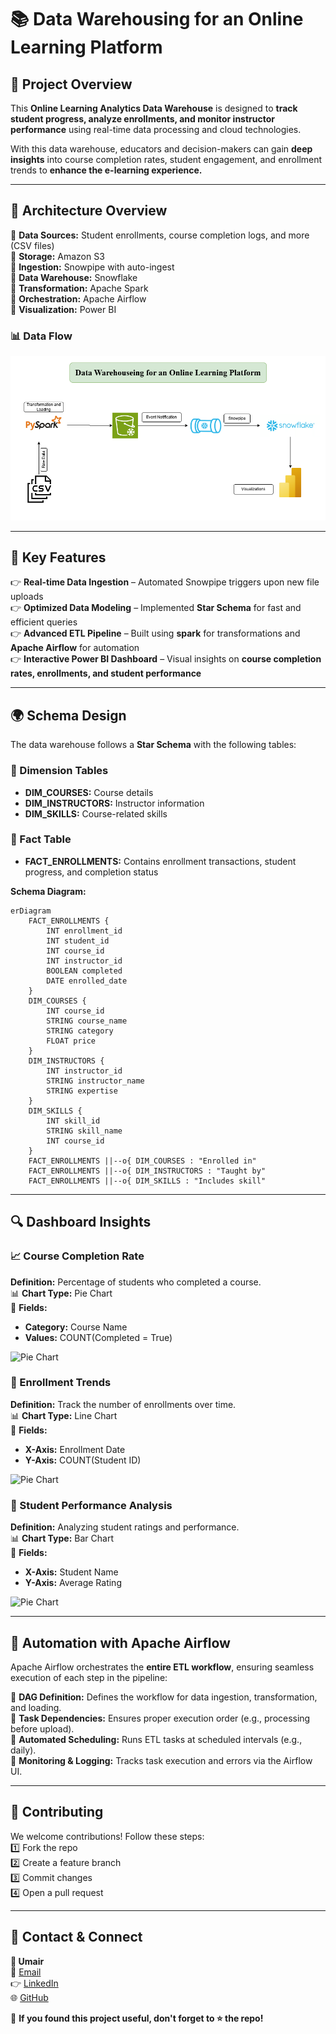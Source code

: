 # 📚 Data Warehousing for an Online Learning Platform

## 📌 **Project Overview**  
This **Online Learning Analytics Data Warehouse** is designed to **track student progress, analyze enrollments, and monitor instructor performance** using real-time data processing and cloud technologies.  

With this data warehouse, educators and decision-makers can gain **deep insights** into course completion rates, student engagement, and enrollment trends to **enhance the e-learning experience.**  

---

## 🏢 **Architecture Overview**  

🔹 **Data Sources:** Student enrollments, course completion logs, and more (CSV files)  
🔹 **Storage:** Amazon S3  
🔹 **Ingestion:** Snowpipe with auto-ingest  
🔹 **Data Warehouse:** Snowflake  
🔹 **Transformation:** Apache Spark  
🔹 **Orchestration:** Apache Airflow  
🔹 **Visualization:** Power BI  

### **📊 Data Flow**  
![Architecture Diagram](https://github.com/umair7228/Data-Warehouseing-for-an-Online-Learning-Platform/blob/main/architectures/Architecture-Diagram.png)

---

## 🎯 **Key Features**  

👉 **Real-time Data Ingestion** – Automated Snowpipe triggers upon new file uploads  
👉 **Optimized Data Modeling** – Implemented **Star Schema** for fast and efficient queries  
👉 **Advanced ETL Pipeline** – Built using **spark** for transformations and **Apache Airflow** for automation  
👉 **Interactive Power BI Dashboard** – Visual insights on **course completion rates, enrollments, and student performance**  

---

## 🌍 **Schema Design**  

The data warehouse follows a **Star Schema** with the following tables:  

### **📂 Dimension Tables**  
- **DIM_COURSES:** Course details  
- **DIM_INSTRUCTORS:** Instructor information  
- **DIM_SKILLS:** Course-related skills  

### **📂 Fact Table**  
- **FACT_ENROLLMENTS:** Contains enrollment transactions, student progress, and completion status  

**Schema Diagram:**  
```mermaid
erDiagram
    FACT_ENROLLMENTS {
        INT enrollment_id
        INT student_id
        INT course_id
        INT instructor_id
        BOOLEAN completed
        DATE enrolled_date
    }
    DIM_COURSES {
        INT course_id
        STRING course_name
        STRING category
        FLOAT price
    }
    DIM_INSTRUCTORS {
        INT instructor_id
        STRING instructor_name
        STRING expertise
    }
    DIM_SKILLS {
        INT skill_id
        STRING skill_name
        INT course_id
    }
    FACT_ENROLLMENTS ||--o{ DIM_COURSES : "Enrolled in"
    FACT_ENROLLMENTS ||--o{ DIM_INSTRUCTORS : "Taught by"
    FACT_ENROLLMENTS ||--o{ DIM_SKILLS : "Includes skill"
```

---

## 🔍 **Dashboard Insights**  

### **📈 Course Completion Rate**  
**Definition:** Percentage of students who completed a course.  
📊 **Chart Type:** Pie Chart  
📌 **Fields:**  
- **Category:** Course Name  
- **Values:** COUNT(Completed = True)

![Pie Chart](https://drive.google.com/uc?export=view&id=1gsVOHuLGbNqKKMwgNPIHHVzkIA_aM8IO)

### **📀 Enrollment Trends**  
**Definition:** Track the number of enrollments over time.  
📊 **Chart Type:** Line Chart  
📌 **Fields:**  
- **X-Axis:** Enrollment Date  
- **Y-Axis:** COUNT(Student ID)
  
![Pie Chart](https://drive.google.com/uc?export=view&id=1gerBtll6JPUHdws6NWWaMBSvzFmLjBWX)

### **🏅 Student Performance Analysis**  
**Definition:** Analyzing student ratings and performance.  
📊 **Chart Type:** Bar Chart  
📌 **Fields:**  
- **X-Axis:** Student Name  
- **Y-Axis:** Average Rating
  
![Pie Chart](https://drive.google.com/uc?export=view&id=1S8XVD0tykYrWfXCkj9OEJ-bRfsUO2Ptz)

---

## 🔧 **Automation with Apache Airflow**

Apache Airflow orchestrates the **entire ETL workflow**, ensuring seamless execution of each step in the pipeline:

🔹 **DAG Definition:** Defines the workflow for data ingestion, transformation, and loading.  
🔹 **Task Dependencies:** Ensures proper execution order (e.g., processing before upload).  
🔹 **Automated Scheduling:** Runs ETL tasks at scheduled intervals (e.g., daily).  
🔹 **Monitoring & Logging:** Tracks task execution and errors via the Airflow UI.  

---

## 👋 **Contributing**  

We welcome contributions! Follow these steps:  
1️⃣ Fork the repo  
2️⃣ Create a feature branch  
3️⃣ Commit changes  
4️⃣ Open a pull request  

---

## 📩 **Contact & Connect**  

**👤 Umair**  
📧 [Email](mailto:umairnawaz7228@gmail.com)  
👉 [LinkedIn](https://www.linkedin.com/in/umairnawaz7228/)  
🌐 [GitHub](https://github.com/umair7228/)  

🌟 **If you found this project useful, don't forget to ⭐ the repo!**
